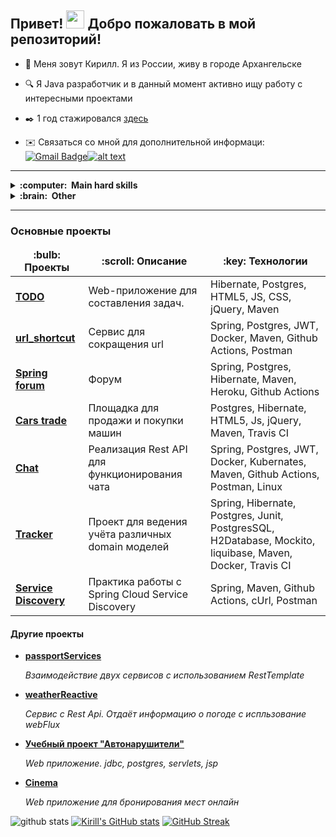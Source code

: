 ## Привет! <img src="https://github.com/TheDudeThatCode/TheDudeThatCode/blob/master/Assets/Hi.gif" width="29px"> Добро пожаловать в мой репозиторий! 

<!-- <img src="https://raw.githubusercontent.com/abhisheknaiidu/abhisheknaiidu/master/code.gif" alt="Coder GIF" width="500">
 -->

-  :boy: Меня зовут Кирилл. Я из России, живу в городе Архангельске

-  :mag: Я Java разработчик и в данный момент активно ищу работу с интересными проектами

-  :black_nib: 1 год стажировался [здесь](https://job4j.ru/)

-  :envelope: Связаться со мной для дополнительной информаци: [![Gmail Badge](https://img.shields.io/badge/-karnaukhov.kirill23@gmail.com-c14438?style=flat-square&logo=Gmail&logoColor=white&link=mailto:karnaukhov.kirill23@gmail.com)](mailto:karnaukhov.kirill23@gmail.com)[![alt text](https://badges.aleen42.com/src/telegram.svg)](https://t.me/Tur_Boyama)
<!--   <img align="left" alt="Github" width="22px" src="https://cdn.jsdelivr.net/npm/simple-icons@v3/icons/github.svg" />
</a>
<a href="https://t.me/Tur_Boyama">
  <img align="left" alt="Telegram" width="22px" src="https://cdn.jsdelivr.net/npm/simple-icons@3.12.2/icons/telegram.svg" />
</a>
<a href="https://mail.google.com/">
  <img align="left" alt="Gmail" width="22px" src="https://cdn.jsdelivr.net/npm/simple-icons@3.12.2/icons/gmail.svg" />
</a> -->

---

<details>
  <summary><b>:computer: &nbsp;Main hard skills</b></summary>
  <br/>

![Java](https://img.shields.io/badge/JAVA-007396.svg?&style=flat&logo=java&logoColor=white)&nbsp;
![Spring](https://img.shields.io/badge/SPRING-6DB33F.svg?&style=flat&logo=spring&logoColor=white)&nbsp;
![Hibernate](https://img.shields.io/badge/HIBERNATE-121011.svg?&style=flat&logo=red-hat&logoColor=white)&nbsp;
![Git](https://img.shields.io/badge/GIT-%23F05033.svg?&style=flat&logo=git&logoColor=white)&nbsp;
![GitHub](https://img.shields.io/badge/GITHUB-%23121011.svg?&style=flat&logo=github&logoColor=white)&nbsp;
![Postgres](https://img.shields.io/badge/POSTGRES-%23316192.svg?&style=flat&logo=postgresql&logoColor=white)
![Maven](https://img.shields.io/badge/MAVEN-C71A36.svg?&style=flat&logo=apache-maven)&nbsp;
![REST API](https://img.shields.io/badge/REST-02569B.svg?&style=flat&logo=rest&logoColor=white)&nbsp;
![IntelliJ](https://img.shields.io/badge/INTELLIJ-000000.svg?&style=flat&logo=intellij-idea)&nbsp;
![MVC Architecture](https://img.shields.io/badge/MVC-888888.svg?&style=flat&logoColor=white)&nbsp;

</details>

<details>
  <summary><b>:brain: &nbsp;Other</b></summary>
  <br/>
  
![Kafka](https://img.shields.io/badge/APACHA%20KAFKA-231F20.svg?&style=flat&logo=apache-kafka&logoColor=white)&nbsp;
![GithubActions](https://img.shields.io/badge/GITHUB%20ACTIONS-2088FF.svg?&style=flat&logo=github-actions&logoColor=white)&nbsp;
![JQuery](https://img.shields.io/badge/JQUERY-0769AD.svg?&style=flat&logo=jquery&logoColor=white)&nbsp;
![JSP](https://img.shields.io/badge/JSP-323330.svg?&style=flat&logo=eclipse&logoColor=white)&nbsp;
![Kubernetes](https://img.shields.io/badge/KUBERNETES-326CE5.svg?&style=flat&logo=kubernetes&logoColor=white)&nbsp;
![Docker](https://img.shields.io/badge/DOCKER-2496ED.svg?&style=flat&logo=docker&logoColor=white)&nbsp;
![LINUX](https://img.shields.io/badge/LINUX-FCC624?style=flat-square&logo=linux&logoColor=black)
![JavaScript](https://img.shields.io/badge/JAVASCRIPT-323330.svg?&style=flat&logo=javascript&logoColor=%23F7DF1E)&nbsp;
![HTML5](https://img.shields.io/badge/HTML5-E34F26.svg?&style=flat&logo=html5&logoColor=white)&nbsp;
![CSS3](https://img.shields.io/badge/CSS3-%231572B6.svg?&style=flat&logo=css3&logoColor=white)&nbsp;
![Postman](https://img.shields.io/badge/Postman-black?style=flat-square&logo=postman)
  
</details>

---
### Основные проекты
<table>
  <thead align="center">
    <tr border: none;>
      <td><b>:bulb: Проекты</b></td>
      <td><b>:scroll: Описание</b></td>
      <td><b>:key: Технологии</b></td>
    </tr>
  </thead>
  <tbody>
    <tr>
      <td><a href="https://github.com/KarnaukhovKirill/todo"><b>TODO</b></a></td>
      <td>Web-приложение для составления задач.</td>
      <td>Hibernate, Postgres, HTML5, JS, CSS, jQuery, Maven</td>
    </tr>
    <tr>
      <td><a href="https://github.com/KarnaukhovKirill/job4j_url_shortcut"><b>url_shortcut</b></a></td>
      <td>Сервис для сокращения url</td>
      <td>Spring, Postgres, JWT, Docker, Maven, Github Actions, Postman</td>
    </tr>
    <tr>
      <td><a href="https://github.com/KarnaukhovKirill/job4j_forum"><b>Spring forum</b></a></td>
      <td>Форум</td>
      <td>Spring, Postgres, Hibernate, Maven, Heroku, Github Actions</td>
    </tr>
    <tr>
      <td><a href="https://github.com/KarnaukhovKirill/job4j_cars"><b>Cars trade</b></a></td>
      <td>Площадка для продажи и покупки машин</td>
      <td>Postgres, Hibernate, HTML5, Js, jQuery, Maven, Travis CI</td>
    </tr>
    <tr>
      <td><a href="https://github.com/KarnaukhovKirill/job4j_chat"><b>Chat</b></a></td>
      <td>Реализация Rest API для функционирования чата</td>
      <td>Spring, Postgres, JWT, Docker, Kubernates, Maven, Github Actions, Postman, Linux</td>
    </tr>
    <tr>
      <td><a href="https://github.com/KarnaukhovKirill/job4j_tracker"><b>Tracker</b></a></td>
      <td>Проект для ведения учёта различных domain моделей</td>
      <td>Spring, Hibernate, Postgres, Junit, PostgresSQL, H2Database, Mockito, liquibase, Maven, Docker, Travis CI</td>
    </tr>
    <tr>
      <td><a href="https://github.com/KarnaukhovKirill/discovery"><b>Service Discovery</b></a></td>
      <td>Практика работы с Spring Cloud Service Discovery</td>
      <td>Spring, Maven, Github Actions, cUrl, Postman</td>
    </tr>
  </tbody>
</table>

#### Другие проекты
* __<a href="https://github.com/KarnaukhovKirill/passportServices"><b>passportServices</b></a>__

    *Взаимодействие двух сервисов с использованием RestTemplate*
    
* __<a href="https://github.com/KarnaukhovKirill/weather_reactive"><b>weatherReactive</b></a>__

    *Сервис с Rest Api. Отдаёт информацию о погоде с испльзование webFlux*
    
* __<a href="https://github.com/KarnaukhovKirill/job4j_car_accident"><b>Учебный проект "Автонарушители"</b></a>__

    *Web приложение. jdbc, postgres, servlets, jsp*
    
* __<a href="https://github.com/KarnaukhovKirill/job4j_cinema"><b>Cinema</b></a>__

    *Web приложение для бронирования мест онлайн*    

![github stats](https://github-readme-stats.vercel.app/api?username=KarnaukhovKirill&show_icons=true&count_private=true)
[![Kirill's GitHub stats](https://github-readme-stats.vercel.app/api?username=KarnaukhovKirill&count_private=true)](https://github.com/KarnaukhovKirill/github-readme-stats)
[![GitHub Streak](https://streak-stats.demolab.com/?user=KarnaukhovKirill)](https://git.io/streak-stats)
